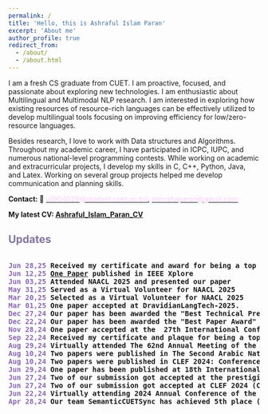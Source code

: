 ```yaml
---
permalink: /
title: 'Hello, this is Ashraful Islam Paran'
excerpt: 'About me'
author_profile: true
redirect_from:
  - /about/
  - /about.html
---
```


<!---
<p align="justify">
  <b><font color="red"><h2> (Under Construction)</h2></font></b>
</p>

author_profile: true
redirect_from:
  - /about/
  - /about.html
-->

<!-- --- -->

<p align="justify">

I am a fresh CS graduate from CUET. I am proactive, focused, and passionate about exploring new technologies. I am enthusiastic about Multilingual and Multimodal NLP research. I am interested in exploring how existing resources of resource-rich languages can be effectively utilized to develop multilingual tools focusing on improving efficiency for low/zero-resource languages.

</p> 
 <!---
 I am enthusiastic about Multilingual and Multimodal NLP research. I am interested in exploring how existing resources of resource-rich languages can be effectively utilized to develop multilingual tools focusing on improving efficiency for low/zero-resource languages.
-->
<p align="justify">
<!-- I am pursuing my B.Sc. in Computer Science and Engineering from CUET under the supervision of <a href="https://scholar.google.com/citations?user=srYxYhcAAAAJ&hl=en&authuser=2"> Dr. Moshiul Hoque</a> as a member of the CUET NLP Lab.  -->


Besides research, I love to work with Data structures and Algorithms. Throughout my academic career, I have participated in ICPC, IUPC, and numerous national-level programming contests. While working on academic and extracurricular projects, I develop my skills in C, C++, Python, Java, and Latex. Working on several group projects helped me develop communication and planning skills. 
</p>

<b>Contact: 📧</b> [<font color="#ffdce8ff">u1904029@student.cuet.ac.bd</font>](mailto:u1904029@student.cuet.ac.bd), [<font color="#ffdce8ff">ashrafulparan@gmail.com</font>](mailto:ashrafulparan@gmail.com)

<b>My latest CV: [Ashraful_Islam_Paran_CV](../files/CV/CV_Ashraful_Islam_Paran_Academic.pdf)

## <font color="#8174A0"> Updates </font>
<div style="height: 400px; overflow: auto;">
<pre>
<span style="color:rgb(137, 103, 179)">Jun 28,25</span> Received my certificate and award for being a top 15 finalist in the <a href="https://www.bdhonda.com/yes-award">Honda YES Award 2024!</a>
<span style="color:rgb(137, 103, 179)">Jun 12,25</span> <a href="https://ashrafulparan2.github.io/publication/3">One Paper</a> published in IEEE Xplore
<span style="color:rgb(137, 103, 179)">Jun 03,25</span> Attended NAACL 2025 and presented our paper
<span style="color:rgb(137, 103, 179)">May 31,25</span> Served as a Virtual Volunteer for NAACL 2025
<span style="color:rgb(137, 103, 179)">Mar 20,25</span> Selected as a Virtual Volunteer for NAACL 2025
<span style="color:rgb(137, 103, 179)">Mar 01,25</span> One paper accepted at DravidianLangTech-2025.
<span style="color:rgb(137, 103, 179)">Dec 27,24</span> Our paper has been awarded the "Best Technical Presentation Award" at the  27th International Conference on Computer and Information Technology (ICCIT 2024).
<span style="color:rgb(137, 103, 179)">Dec 22,24</span> Our paper has been awarded the "Best Paper Award" at the  27th International Conference on Computer and Information Technology (ICCIT 2024).
<span style="color:rgb(137, 103, 179)">Nov 28,24</span> One paper accepted at the  27th International Conference on Computer and Information Technology (ICCIT 2024).
<span style="color:rgb(137, 103, 179)">Sep 22,24</span> Received my certificate and plaque for being a top 15 finalist in the <a href="https://www.bdhonda.com/yes-award">Honda YES Award 2023!</a>
<span style="color:rgb(137, 103, 179)">Aug 29,24</span> Virtually attended The 62nd Annual Meeting of the Association for Computational Linguistics (ACL 2024)!
<span style="color:rgb(137, 103, 179)">Aug 10,24</span> Two papers were published in The Second Arabic Natural Language Processing Conference, held in Bangkok, Thailand
<span style="color:rgb(137, 103, 179)">Aug 10,24</span> Two papers were published in CLEF 2024: Conference and Labs of the Evaluation Forum, which took place from September 09–12, 2024, in Grenoble, France
<span style="color:rgb(137, 103, 179)">Jun 29,24</span> One paper has been published at 18th International Workshop on Semantic Evaluation 
<span style="color:rgb(137, 103, 179)">Jun 27,24</span> Two of our submission got accepted at the prestigious ArabicNLP-2024 conference!
<span style="color:rgb(137, 103, 179)">Jun 27,24</span> Two of our submission got accepted at CLEF 2024 (Conference and Labs of the Evaluation Forum (CLEF 2024))!
<span style="color:rgb(137, 103, 179)">Jun 22,24</span> Virtually attending 2024 Annual Conference of the North American Chapter of the Association for Computational Linguistics!
<span style="color:rgb(137, 103, 179)">Apr 28,24</span> Our team SemanticCUETSync has achieved 5th place (out of 47 teams) at the IUT ICT Fest 2024 Datathon: ASR for Regional Dialects


</pre>
</div>